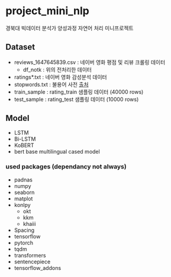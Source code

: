 # project_mini_nlp

경북대 빅데이터 분석가 양성과정 자연어 처리 미니프로젝트

## Dataset

- reviews_1647645839.csv : 네이버 영화 평점 및 리뷰 크롤링 데이터
  - df_notk : 위의 전처리한 데이터
- ratings*.txt : 네이버 영화 감성분석 데이터
- stopwords.txt : 불용어 사전 [출처](https://deep.chulgil.me/hangugeo-bulyongeo-riseuteu/)
- train_sample : rating_train 샘플링 데이터 (40000 rows)
- test_sample : rating_test 샘플링 데이터 (10000 rows)

## Model

- LSTM
- Bi-LSTM
- KoBERT
- bert base multilingual cased model

### used packages (dependancy not always)

- padnas
- numpy
- seaborn
- matplot
- konlpy
  - okt
  - kkm
  - khaiii
- Spacing
- tensorflow
- pytorch
- tqdm
- transformers
- sentencepiece
- tensorflow_addons
